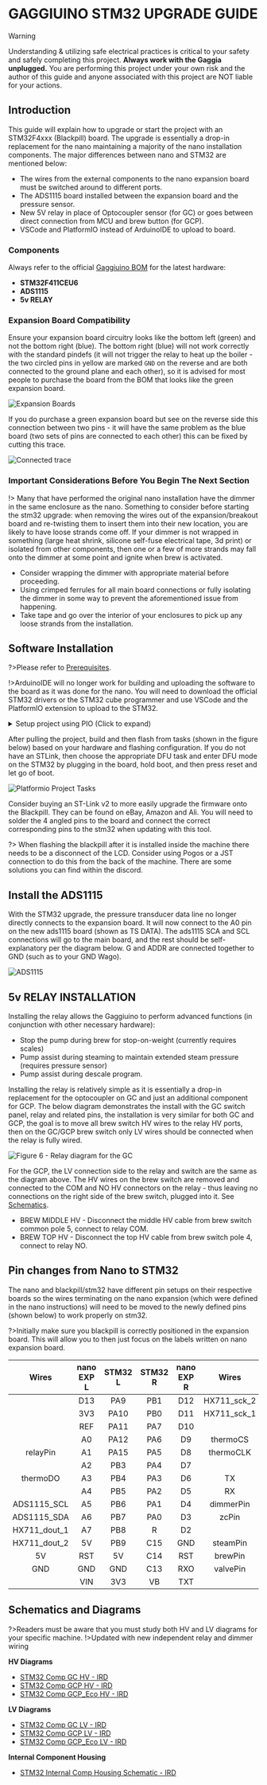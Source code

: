 # GAGGIUINO STM32 UPGRADE GUIDE

> [!Warning]
> Understanding & utilizing safe electrical practices is critical to your safety and safely completing this project. **Always work with the Gaggia unplugged.** You are performing this project under your own risk and the author of this guide and anyone associated with this project are NOT liable for your actions. 

## Introduction
This guide will explain how to upgrade or start the project with an STM32F4xxx (Blackpill) board. The upgrade is essentially a drop-in replacement for the nano maintaining a majority of the nano installation components. The major differences between nano and STM32 are mentioned below: 

- The wires from the external components to the nano expansion board must be switched around to different ports.
- The ADS1115 board installed between the expansion board and the pressure sensor. 
- New 5V relay in place of Optocoupler sensor (for GC) or goes between direct connection from MCU and brew button (for GCP). 
- VSCode and PlatformIO instead of ArduinoIDE to upload to board.

### Components 
Always refer to the official [Gaggiuino BOM](/?id=bill-of-materials) for the latest hardware:

- **STM32F411CEU6**
- **ADS1115**
- **5v RELAY**

### Expansion Board Compatibility 
Ensure your expansion board circuitry looks like the bottom left (green) and not the bottom right (blue). The bottom right (blue) will not work correctly with the standard pindefs (it will not trigger the relay to heat up the boiler - the two circled pins in yellow are marked `GND` on the reverse and are both connected to the ground plane and each other), so it is advised for most people to purchase the board from the BOM that looks like the green expansion board.  

![Expansion Boards](https://user-images.githubusercontent.com/2452284/204672901-ac1a89d9-cbf2-4367-9196-e1a74fbce7dd.png ':size=500')

If you do purchase a green expansion board but see on the reverse side this connection between two pins - it will have the same problem as the blue board (two sets of pins are connected to each other) this can be fixed by cutting this trace.

![Connected trace](https://user-images.githubusercontent.com/2452284/208331321-cef4d700-b961-4725-9cf1-f99202f1785a.jpg ':size=500')

### Important Considerations Before You Begin The Next Section
!> Many that have performed the original nano installation have the dimmer in the same enclosure as the nano. Something to consider before starting the stm32 upgrade: when removing the wires out of the expansion/breakout board and re-twisting them to insert them into their new location, you are likely to have loose strands come off. If your dimmer is not wrapped in something (large heat shrink, silicone self-fuse electrical tape, 3d print) or isolated from other components, then one or a few of more strands may fall onto the dimmer at some point and ignite when brew is activated. 

* Consider wrapping the dimmer with appropriate material before proceeding. 
* Using crimped ferrules for all main board connections or fully isolating the dimmer in some way to prevent the aforementioned issue from happening. 
* Take tape and go over the interior of your enclosures to pick up any loose strands from the installation.  

## Software Installation
?>Please refer to [Prerequisites](/prereq/prerequisites.md).

!>ArduinoIDE will no longer work for building and uploading the software to the board as it was done for the nano. You will need to download the official STM32 drivers or the STM32 cube programmer and use VSCode and the PlatformIO extension to upload to the STM32.

<details>
<summary>Setup project using PIO (Click to expand)</summary>

[Platform IO](https://user-images.githubusercontent.com/109426580/193900425-15c42d9c-adf4-4073-aa46-34874528bf43.mp4 ':include :type=video controls width=70%')

- Make sure you have git installed - https://www.git-scm.com/
- Make sure to update your version of python to the latest - https://www.python.org/downloads/ 
</details>

After pulling the project, build and then flash from tasks (shown in the figure below) based on your hardware and flashing configuration. If you do not have an STLink, then choose the appropriate DFU task and enter DFU mode on the STM32 by plugging in the board, hold boot, and then press reset and let go of boot.

![Platformio Project Tasks](https://user-images.githubusercontent.com/53577819/220899280-554ef293-225d-4610-9c1b-81974cbec191.png ':size=500')

Consider buying an ST-Link v2 to more easily upgrade the firmware onto the Blackpill. They can be found on eBay, Amazon and Ali. You will need to solder the 4 angled pins to the board and connect the correct corresponding pins to the stm32 when updating with this tool.

?> When flashing the blackpill after it is installed inside the machine there needs to be a disconnect of the LCD. Consider using Pogos or a JST connection to do this from the back of the machine. There are some solutions you can find within the discord.

## Install the ADS1115 
With the STM32 upgrade, the pressure transducer data line no longer directly connects to the expansion board. It will now connect to the A0 pin on the new ads1115 board (shown as TS DATA). The ads1115 SCA and SCL connections will go to the main board, and the rest should be self-explanatory per the diagram below. G and ADDR are connected together to GND (such as to your GND Wago). 

![ADS1115](https://user-images.githubusercontent.com/80347096/191159989-bdb2a54b-e610-41a7-9a17-5c668ef136de.png ':size=500')

## 5v RELAY INSTALLATION
Installing the relay allows the Gaggiuino to perform advanced functions (in conjunction with other necessary hardware): 

- Stop the pump during brew for stop-on-weight (currently requires scales) 
- Pump assist during steaming to maintain extended steam pressure (requires pressure sensor) 
- Pump assist during descale program. 

Installing the relay is relatively simple as it is essentially a drop-in replacement for the optocoupler on GC and just an additional component for GCP. The below diagram demonstrates the install with the GC switch panel, relay and related pins, the installation is very similar for both GC and GCP, the goal is to move all brew switch HV wires to the relay HV ports, then on the GC/GCP brew switch only LV wires should be connected when the relay is fully wired.

![Figure 6 - Relay diagram for the GC](https://user-images.githubusercontent.com/80347096/191401329-cdcc0a6a-b414-4c01-bbc8-07d16a5a4282.png ':size=500')

For the GCP, the LV connection side to the relay and switch are the same as the diagram above. The HV wires on the brew switch are removed and connected to the COM and NO HV connectors on the relay - thus leaving no connections on the right side of the brew switch, plugged into it. See [Schematics](#schematics-and-diagrams).

* BREW MIDDLE HV - Disconnect the middle HV cable from brew switch common pole 5, connect to relay COM.
* BREW TOP HV - Disconnect the top HV cable from brew switch pole 4, connect to relay NO.  

## Pin changes from Nano to STM32 
The nano and blackpill/stm32 have different pin setups on their respective boards so the wires terminating on the nano expansion (which were defined in the nano instructions) will need to be moved to the newly defined pins (shown below) to work properly on stm32.

?>Initially make sure you blackpill is correctly positioned in the expansion board. This will allow you to then just focus on the labels written on nano expansion board.

| Wires     	    | nano EXP L         	| STM32 L              	    | STM32 R               | nano EXP R                | Wires                         |
| :---:       	    |    :----:          	|        :---:	            |   :---:               |      :---:                |       :---:                   |
|           	    |   D13             	|   PA9			            |   PB1                 |   D12                     |   HX711_sck_2                 |   
|           	    |   3V3               	|   PA10         		    |   PB0                 |   D11                     |   HX711_sck_1                 |
|   		        |   REF		            |   PA11  		            |   PA7                 |   D10                     |                               |
|                   |   A0                  |   PA12                    |   PA6                 |   D9                      |   thermoCS                    |
|   relayPin        |   A1                  |   PA15                    |   PA5                 |   D8                      |   thermoCLK                   |
|                   |   A2                  |   PB3                     |   PA4                 |   D7                      |                               |
|   thermoDO        |   A3                  |   PB4                     |   PA3                 |   D6                      |   TX                          |
|                   |   A4                  |   PB5                     |   PA2                 |   D5                      |   RX                          |
|   ADS1115_SCL     |   A5                  |   PB6                     |   PA1                 |   D4                      |   dimmerPin                   |
|   ADS1115_SDA     |   A6                  |   PB7                     |   PA0                 |   D3                      |   zcPin                       |
|   HX711_dout_1    |   A7                  |   PB8                     |   R                   |   D2                      |                               |
|   HX711_dout_2    |   5V                  |   PB9                     |   C15                 |   GND                     |   steamPin                    |
|   5V              |   RST                 |   5V                      |   C14                 |   RST                     |   brewPin                     |
|   GND             |   GND                 |   GND                     |   C13                 |   RXO                     |   valvePin                    |
|                   |   VIN                 |   3V3                     |   VB                  |   TXT                     |                               |   

## Schematics and Diagrams
?>Readers must be aware that you must study both HV and LV diagrams for your specific machine.
!>Updated with new independent relay and dimmer wiring

**HV Diagrams**
* [STM32 Comp GC HV - IRD](https://user-images.githubusercontent.com/117388662/235083196-739bb6db-7213-4cac-8293-75cbcc81b5ef.JPG)
* [STM32 Comp GCP HV - IRD](https://user-images.githubusercontent.com/117388662/235083465-80c8cb69-6442-453d-ac2a-821b7da190be.JPG)
* [STM32 Comp GCP_Eco HV - IRD](https://user-images.githubusercontent.com/117388662/235083687-5615555c-7295-4172-87b0-cbe3a2414cf9.JPG)

**LV Diagrams**
* [STM32 Comp GC LV - IRD](https://user-images.githubusercontent.com/117388662/235083350-c73974d9-bef9-4eee-9b8b-436c999ba291.JPG)
* [STM32 Comp GCP LV - IRD](https://user-images.githubusercontent.com/117388662/235083525-713be71f-dfb9-4c73-9d89-b93d0a19b8ed.JPG)
* [STM32 Comp GCP_Eco LV - IRD](https://user-images.githubusercontent.com/117388662/235083749-03cd7b0b-acbb-43b4-9705-1a42073605d4.JPG)

**Internal Component Housing**
* [STM32 Internal Comp Housing Schematic - IRD](https://user-images.githubusercontent.com/117388662/235083835-fa2b6721-598c-4fca-9ac7-eb23a2aa596b.png)
